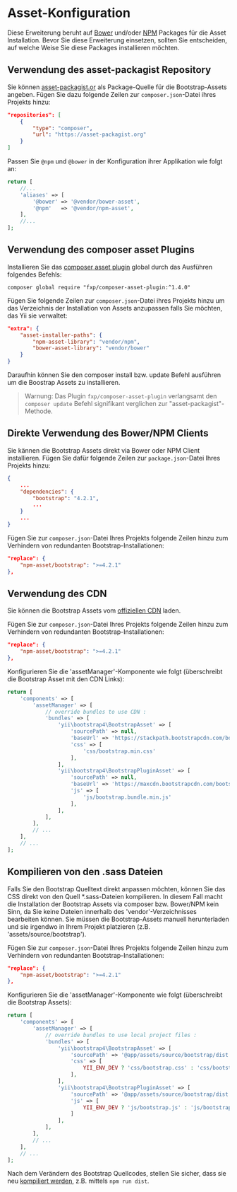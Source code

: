 Asset-Konfiguration
===================

Diese Erweiterung beruht auf [Bower](https://bower.io/) und/oder [NPM](https://www.npmjs.org/) Packages für die Asset Installation.
Bevor Sie diese Erweiterung einsetzen, sollten Sie entscheiden, auf welche Weise Sie diese Packages installieren möchten.

## Verwendung des asset-packagist Repository

Sie können [asset-packagist.or](https://asset-packagist.org) als Package-Quelle für die Bootstrap-Assets angeben.
Fügen Sie dazu folgende Zeilen zur `composer.json`-Datei ihres Projekts hinzu:

```json
"repositories": [
    {
        "type": "composer",
        "url": "https://asset-packagist.org"
    }
]
```

Passen Sie `@npm` und `@bower` in der Konfiguration ihrer Applikation wie folgt an:

```php
return [
    //...
    'aliases' => [
        '@bower' => '@vendor/bower-asset',
        '@npm'   => '@vendor/npm-asset',
    ],
    //...
];
```


## Verwendung des composer asset Plugins

Installieren Sie das [composer asset plugin](https://github.com/francoispluchino/composer-asset-plugin/) global durch das Ausführen folgendes Befehls: 

```
composer global require "fxp/composer-asset-plugin:^1.4.0"
```

Fügen Sie folgende Zeilen zur `composer.json`-Datei ihres Projekts hinzu um das Verzeichnis der Installation von Assets anzupassen
falls Sie möchten, das Yii sie verwaltet:

```json
"extra": {
    "asset-installer-paths": {
        "npm-asset-library": "vendor/npm",
        "bower-asset-library": "vendor/bower"
    }
}
```

Daraufhin können Sie den composer install bzw. update Befehl ausführen um die Boostrap Assets zu installieren.

> Warnung: Das Plugin `fxp/composer-asset-plugin` verlangsamt den `composer update` Befehl signifikant verglichen zur 
  "asset-packagist"-Methode.

## Direkte Verwendung des Bower/NPM Clients

Sie kännen die Bootstrap Assets direkt via Bower oder NPM Client installieren.
Fügen Sie dafür folgende Zeilen zur `package.json`-Datei Ihres Projekts hinzu:

```json
{
    ...
    "dependencies": {
        "bootstrap": "4.2.1",
        ...
    }
    ...
}
```

Fügen Sie zur `composer.json`-Datei Ihres Projekts folgende Zeilen hinzu zum Verhindern von redundanten Bootstrap-Installationen:

```json
"replace": {
    "npm-asset/bootstrap": ">=4.2.1"
},
```

## Verwendung des CDN

Sie können die Bootstrap Assets vom [offiziellen CDN](https://www.bootstrapcdn.com) laden.

Fügen Sie zur `composer.json`-Datei Ihres Projekts folgende Zeilen hinzu zum Verhindern von redundanten Bootstrap-Installationen:

```json
"replace": {
    "npm-asset/bootstrap": ">=4.2.1"
},
```

Konfigurieren Sie die 'assetManager'-Komponente wie folgt (überschreibt die Bootstrap Asset mit den CDN Links):

```php
return [
    'components' => [
        'assetManager' => [
            // override bundles to use CDN :
            'bundles' => [
                'yii\bootstrap4\BootstrapAsset' => [
                    'sourcePath' => null,
                    'baseUrl' => 'https://stackpath.bootstrapcdn.com/bootstrap/4.2.1',
                    'css' => [
                        'css/bootstrap.min.css'
                    ],
                ],
                'yii\bootstrap4\BootstrapPluginAsset' => [
                    'sourcePath' => null,
                    'baseUrl' => 'https://maxcdn.bootstrapcdn.com/bootstrap/4.2.1',
                    'js' => [
                        'js/bootstrap.bundle.min.js'
                    ],
                ],
            ],
        ],
        // ...
    ],
    // ...
];
```


## Kompilieren von den .sass Dateien

Falls Sie den Bootstrap Quelltext direkt anpassen möchten, können Sie das CSS direkt von den Quell *.sass-Dateien kompilieren.
In diesem Fall macht die Installation der Bootstrap Assets via composer bzw. Bower/NPM kein Sinn, da Sie keine Dateien innerhalb 
des 'vendor'-Verzeichnisses bearbeiten können.
Sie müssen die Bootstrap-Assets manuell herunterladen und sie irgendwo in Ihrem Projekt platzieren (z.B. 'assets/source/bootstrap').

Fügen Sie zur `composer.json`-Datei Ihres Projekts folgende Zeilen hinzu zum Verhindern von redundanten Bootstrap-Installationen:

```json
"replace": {
    "npm-asset/bootstrap": ">=4.2.1"
},
```

Konfigurieren Sie die 'assetManager'-Komponente wie folgt (überschreibt die Bootstrap Assets):

```php
return [
    'components' => [
        'assetManager' => [
            // override bundles to use local project files :
            'bundles' => [
                'yii\bootstrap4\BootstrapAsset' => [
                    'sourcePath' => '@app/assets/source/bootstrap/dist',
                    'css' => [
                        YII_ENV_DEV ? 'css/bootstrap.css' : 'css/bootstrap.min.css',
                    ],
                ],
                'yii\bootstrap4\BootstrapPluginAsset' => [
                    'sourcePath' => '@app/assets/source/bootstrap/dist',
                    'js' => [
                        YII_ENV_DEV ? 'js/bootstrap.js' : 'js/bootstrap.min.js',
                    ]
                ],
            ],
        ],
        // ...
    ],
    // ...
];
```

Nach dem Verändern des Bootstrap Quellcodes, stellen Sie sicher, dass sie neu [kompiliert werden](https://getbootstrap.com/docs/4.1/getting-started/build-tools/), z.B. mittels `npm run dist`. 
